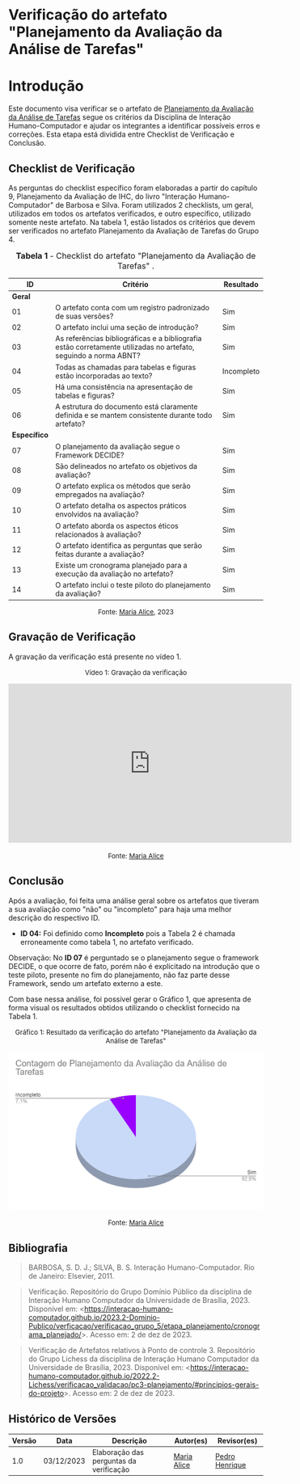 # Verificação do artefato "Planejamento da Avaliação da Análise de Tarefas"

# Introdução

Este documento visa verificar se o artefato de [Planejamento da Avaliação da Análise de Tarefas](../../../../design_avalaiacao_desenvolvimento/nivel1/analise_de_tarefas/planejamento_avaliacao.md) segue os critérios da Disciplina de Interação Humano-Computador e ajudar os integrantes a identificar possíveis erros e correções. Esta etapa está dividida entre Checklist de Verificação e Conclusão.


## Checklist de Verificação

As perguntas do checklist específico foram elaboradas a partir do capítulo 9, Planejamento da Avaliação de IHC, do livro "Interação Humano-Computador" de Barbosa e Silva. Foram utilizados 2 checklists, um geral, utilizados em todos os artefatos verificados, e outro específico, utilizado somente neste artefato. Na tabela 1, estão listados os critérios que devem ser verificados no artefato Planejamento da Avaliação de Tarefas do Grupo 4.

<font size="3"><p style="text-align: center"><b>Tabela 1</b> - Checklist do artefato "Planejamento da Avaliação de Tarefas" . </p></font>

| ID             | Critério                                                                                                         | Resultado  |
| -------------- | ---------------------------------------------------------------------------------------------------------------- | ---------- |
| **Geral**      |                                                                                                                  |            |
| 01             | O artefato conta com um registro padronizado de suas versões?                                                    | Sim        |
| 02             | O artefato inclui uma seção de introdução?                                                                       | Sim        |
| 03             | As referências bibliográficas e a bibliografia estão corretamente utilizadas no artefato, seguindo a norma ABNT? | Sim        |
| 04             | Todas as chamadas para tabelas e figuras estão incorporadas ao texto?                                            | Incompleto |
| 05             | Há uma consistência na apresentação de tabelas e figuras?                                                        | Sim        |
| 06             | A estrutura do documento está claramente definida e se mantem consistente durante todo artefato?                 | Sim        |
| **Específico** |                                                                                                                  |            |
| 07             | O planejamento da avaliação segue o Framework DECIDE?                                                            | Sim        |
| 08             | São delineados no artefato os objetivos da avaliação?                                                            | Sim        |
| 09             | O artefato explica os métodos que serão empregados na avaliação?                                                 | Sim        |
| 10             | O artefato detalha os aspectos práticos envolvidos na avaliação?                                                 | Sim        |
| 11             | O artefato aborda os aspectos éticos relacionados à avaliação?                                                   | Sim        |
| 12             | O artefato identifica as perguntas que serão feitas durante a avaliação?                                         | Sim        |
| 13             | Existe um cronograma planejado para a execução da avaliação no artefato?                                         | Sim        |
| 14             | O artefato inclui o teste piloto do planejamento da avaliação?                                                   | Sim        |

<font size="2"><p style="text-align: center">Fonte: [Maria Alice](https://github.com/Maliz30), 2023</p></font>

## Gravação de Verificação

A gravação da verificação está presente no vídeo 1.
<center>

<font size="2"><p style="text-align: center">Vídeo 1: Gravação da verificação</p></font>

<iframe width="560" height="315" src="https://www.youtube.com/embed/JjO1KRc8oBs?si=lzptXMEbCE80DFQ8" title="YouTube video player" frameborder="0" allow="accelerometer; autoplay; clipboard-write; encrypted-media; gyroscope; picture-in-picture; web-share" allowfullscreen></iframe>

<font size="2"><p style="text-align: center">Fonte: [Maria Alice](https://github.com/Maliz30)</p></font>

</center>

## Conclusão

Após a avaliação, foi feita uma análise geral sobre os artefatos que tiveram a sua avaliação como "não" ou "incompleto" para haja uma melhor descrição do respectivo ID.

- **ID 04:** Foi definido como **Incompleto** pois a Tabela 2 é chamada erroneamente como tabela 1, no artefato verificado.

Observação: No **ID 07** é perguntado se o planejamento segue o framework DECIDE, o que ocorre de fato, porém não é explicitado na introdução que o teste piloto, presente no fim do planejamento, não faz parte desse Framework, sendo um artefato externo a este. 

Com base nessa análise, foi possível gerar o Gráfico 1, que apresenta de forma visual os resultados obtidos utilizando o checklist fornecido na Tabela 1.

<center>

<font size="2"><p style="text-align: center">Gráfico 1: Resultado da verificação do artefato "Planejamento da Avaliação da Análise de Tarefas"</p></font>

![Alt text](image.png)

<font size="2"><p style="text-align: center">Fonte: [Maria Alice](https://github.com/Maliz30)</p></font>


</center>

## Bibliografia 

> BARBOSA, S. D. J.; SILVA, B. S. Interação Humano-Computador. Rio de Janeiro: Elsevier, 2011.

> Verificação. Repositório do Grupo Domínio Público da disciplina de Interação Humano Computador da Universidade de Brasília, 2023. Disponível em: <<https://interacao-humano-computador.github.io/2023.2-Dominio-Publico/verficacao/verificacao_grupo_5/etapa_planejamento/cronograma_planejado/>>. Acesso em: 2 de dez de 2023.

> Verificação de Artefatos relativos à Ponto de controle 3. Repositório do Grupo Lichess da disciplina de Interação Humano Computador da Universidade de Brasília, 2023. Disponível em: <<https://interacao-humano-computador.github.io/2022.2-Lichess/verificacao_validacao/pc3-planejamento/#principios-gerais-do-projeto>>. Acesso em: 2 de dez de 2023.

## Histórico de Versões

| Versão | Data       | Descrição                               | Autor(es)                                    | Revisor(es)                                    |
| ------ | ---------- | --------------------------------------- | -------------------------------------------- | ---------------------------------------------- |
| 1.0    | 03/12/2023 | Elaboração das perguntas da verificação | [Maria Alice](https://github.com/gustavofbs) | [Pedro Henrique](https://github.com/pedro-hsf) |